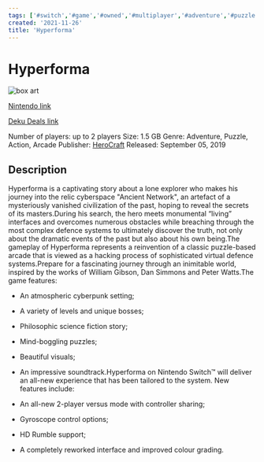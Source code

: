 ```yaml
---
tags: ['#switch','#game','#owned','#multiplayer','#adventure','#puzzle','#action','#arcade']
created: '2021-11-26'
title: 'Hyperforma'
---
```

# Hyperforma

![box art](https://assets.nintendo.com/image/upload/c_pad,f_auto,h_613,q_auto,w_1089/ncom/en_US/games/switch/h/hyperforma-switch/hero?v=2021111320)

[Nintendo link](https://www.nintendo.com/games/detail/hyperforma-switch/)

[Deku Deals link](https://www.dekudeals.com/items/hyperforma)

Number of players: up to 2 players
Size: 1.5 GB
Genre: Adventure, Puzzle, Action, Arcade
Publisher: [HeroCraft](https://www.dekudeals.com/games?include[collection]=true&filter[publisher]=HeroCraft)
Released: September 05, 2019

## Description

Hyperforma is a captivating story about a lone explorer who makes his journey into the relic cyberspace "Ancient Network", an artefact of a mysteriously vanished civilization of the past, hoping to reveal the secrets of its masters.During his search, the hero meets monumental “living” interfaces and overcomes numerous obstacles while breaching through the most complex defence systems to ultimately discover the truth, not only about the dramatic events of the past but also about his own being.The gameplay of Hyperforma represents a reinvention of a classic puzzle-based arcade that is viewed as a hacking process of sophisticated virtual defence systems.Prepare for a fascinating journey through an inimitable world, inspired by the works of William Gibson, Dan Simmons and Peter Watts.The game features:

- An atmospheric cyberpunk setting;

- A variety of levels and unique bosses;

- Philosophic science fiction story;

- Mind-boggling puzzles;

- Beautiful visuals;

- An impressive soundtrack.Hyperforma on Nintendo Switch™ will deliver an all-new experience that has been tailored to the system. New features include:

- An all-new 2-player versus mode with controller sharing;

- Gyroscope control options;

- HD Rumble support;

- A completely reworked interface and improved colour grading.
